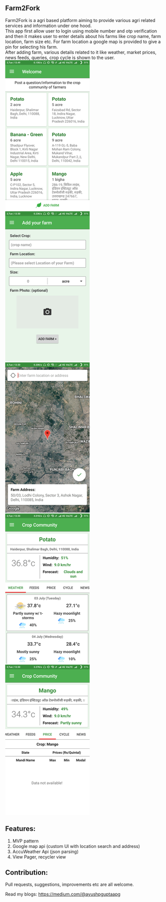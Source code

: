 ## Farm2Fork

Farm2Fork is a agri based platform aiming to provide various agri related services and information under one hood.  
This app first allow user to login using mobile number and otp verification and then it makes user to enter details about his farms like crop name, farm location, farm size etc. For farm location a google map is provided to give a pin  for selecting his farm.  
After adding farm, various details related to it like weather, market prices, news feeds, queries, crop cycle is shown to the user.      
![](https://github.com/apgapg/Farm2Fork/blob/master/screenshots/Screenshot_2018-07-03-13-49-55-031_com.farm.farm2fork.png)
![](https://github.com/apgapg/Farm2Fork/blob/master/screenshots/Screenshot_2018-07-03-13-50-01-134_com.farm.farm2fork.png)
![](https://github.com/apgapg/Farm2Fork/blob/master/screenshots/Screenshot_2018-07-03-13-50-57-712_com.farm.farm2fork.png)
![](https://github.com/apgapg/Farm2Fork/blob/master/screenshots/Screenshot_2018-07-03-13-50-09-384_com.farm.farm2fork.png)
![](https://github.com/apgapg/Farm2Fork/blob/master/screenshots/Screenshot_2018-07-03-13-50-23-903_com.farm.farm2fork.png)

## Features:
1. MVP pattern
2. Google map api (custom UI with location search and address)
3. AccuWeather Api (json parsing)
4. View Pager, recycler view

## Contribution:

Pull requests, suggestions, improvements etc are all welcome.

Read my blogs: https://medium.com/@ayushpguptaapg
